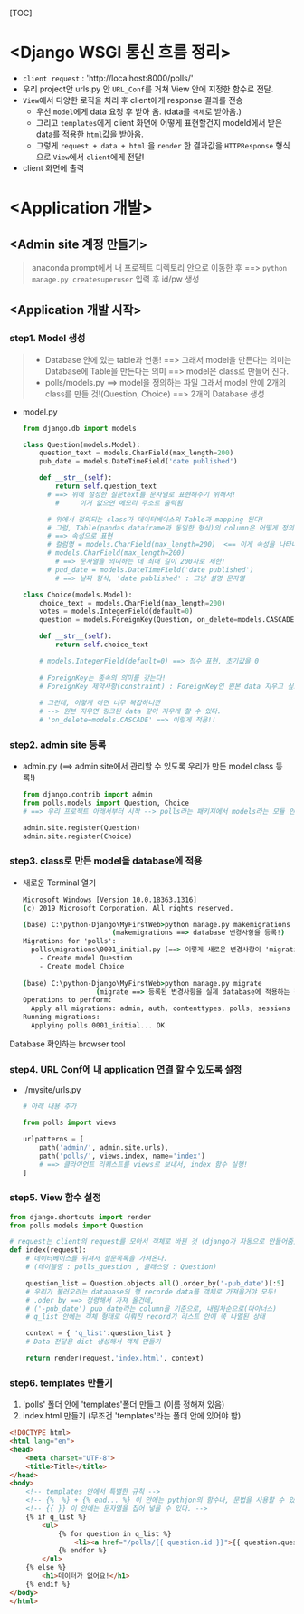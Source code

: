 [TOC]

# <Django WSGI 통신 흐름 정리>



* `client request` : 'http://localhost:8000/polls/'
* 우리 project안 urls.py 안 `URL_Conf`를 거쳐 View 안에 지정한 함수로 전달.
* `View`에서 다양한 로직을 처리 후 client에게 response 결과를 전송
  * 우선 `model`에게 data 요청 후 받아 옴. (data를 `객체`로 받아옴.)
  * 그리고 `templates`에게 client 화면에 어떻게 표현할건지 modeld에서 받은 data를 적용한 `html`값을 받아옴.
  * 그렇게 `request + data + html` 을 `render` 한 결과값을 `HTTPResponse` 형식으로 `View`에서  `client`에게 전달!
* client 화면에 출력



# <Application 개발>



## <Admin site 계정 만들기>

> anaconda prompt에서 내 프로젝트 디렉토리 안으로 이동한 후 
> ==> `python manage.py createsuperuser` 입력 후 id/pw 생성



## <Application 개발 시작>

### step1. Model 생성

> * Database 안에 있는 table과 연동! ==> 그래서 model을 만든다는 의미는 Database에 Table을 만든다는 의미 ==> model은 class로 만들어 진다.
> * polls/models.py ==> model을 정의하는 파일
>   그래서 model 안에 2개의 class를 만들 것!(Question, Choice) ==> 2개의 Database 생성

* model.py

  ```python
  from django.db import models
  
  class Question(models.Model):
      question_text = models.CharField(max_length=200)
      pub_date = models.DateTimeField('date published')
  
      def __str__(self):
          return self.question_text  
      	# ==> 위에 설정한 질문text를 문자열로 표현해주기 위해서!
          #     이거 없으면 메모리 주소로 출력됨
  
      	# 위에서 정의되는 class가 데이터베이스의 Table과 mapping 된다!
      	# 그럼, Table(pandas dataframe과 동일한 형식)의 column은 어떻게 정의? 
  		# ==> 속성으로 표현
      	# 컬럼명 = models.CharField(max_length=200)  <== 이게 속성을 나타내는거지
      	# models.CharField(max_length=200) 
          #	==> 문자열을 의미하는 데 최대 길이 200자로 제한!
      	# pud_date = models.DateTimeField('date published') 
          # ==> 날짜 형식, 'date published' : 그냥 설명 문자열
  
  class Choice(models.Model):
      choice_text = models.CharField(max_length=200)
      votes = models.IntegerField(default=0)
      question = models.ForeignKey(Question, on_delete=models.CASCADE)
  
      def __str__(self):
          return self.choice_text
  
      # models.IntegerField(default=0) ==> 정수 표현, 초기값을 0
      
      # ForeignKey는 종속의 의미를 갖는다!
      # ForeignKey 제약사항(constraint) : ForeignKey인 원본 data 지우고 싶으면 먼저 ForeignKey와 연결된 table에서 관련 자료 지워야 한다.
      
      # 그런데, 이렇게 하면 너무 복잡하니깐 
      #	--> 원본 지우면 링크된 data 같이 지우게 할 수 있다.
      # 'on_delete=models.CASCADE' ==> 이렇게 적용!!
  ```



### step2. admin site 등록

* admin.py (==> admin site에서 관리할 수 있도록 우리가 만든 model class 등록!)

  ```python
  from django.contrib import admin
  from polls.models import Question, Choice  
  # ==> 우리 프로젝트 아래서부터 시작 --> polls라는 패키지에서 models라는 모듈 안에 저 class들 사용할거야
  
  admin.site.register(Question)
  admin.site.register(Choice)
  ```



### step3. class로 만든 model을 database에 적용

* 새로운 Terminal 열기

  ```cmd
  Microsoft Windows [Version 10.0.18363.1316]
  (c) 2019 Microsoft Corporation. All rights reserved.
  
  (base) C:\python-Django\MyFirstWeb>python manage.py makemigrations 
  						(makemigrations ==> database 변경사항을 등록!)
  Migrations for 'polls':
    polls\migrations\0001_initial.py (==> 이렇게 새로운 변경사항이 'migrations'에 만들어진다.)
      - Create model Question
      - Create model Choice
      
  (base) C:\python-Django\MyFirstWeb>python manage.py migrate
  					(migrate ==> 등록된 변경사항을 실제 database에 적용하는 작업)
  Operations to perform:
    Apply all migrations: admin, auth, contenttypes, polls, sessions
  Running migrations:
    Applying polls.0001_initial... OK
  
  ```

  

Database 확인하는 browser tool



### step4. URL Conf에 내 application 연결 할 수 있도록 설정

* ./mysite/urls.py

  ```python
  # 아래 내용 추가
  
  from polls import views
  
  urlpatterns = [
      path('admin/', admin.site.urls),
      path('polls/', views.index, name='index')
      # ==> 클라이언트 리퀘스트를 views로 보내서, index 함수 실행!
  ]
  ```



### step5. View 함수 설정

```python
from django.shortcuts import render
from polls.models import Question

# request는 client의 request를 모아서 객체로 바뀐 것 (django가 자동으로 만들어줌)
def index(request):
    # 데이터베이스를 뒤져서 설문목록을 가져온다.
    # (테이블명 : polls_question , 클래스명 : Question)

    question_list = Question.objects.all().order_by('-pub_date')[:5]
    # 우리가 불러오려는 database의 행 recorde data를 객체로 가져올거야 모두!
    # .oder_by ==> 정령해서 가져 올건데,
    # ('-pub_date') pub_date라는 column을 기준으로, 내림차순으로(마이너스)
    # q_list 안에는 객체 형태로 이뤄진 record가 리스트 안에 쭉 나열된 상태

    context = { 'q_list':question_list }
    # Data 전달용 dict 생성해서 객체 만들기

    return render(request,'index.html', context)
```



### step6. templates 만들기 

1. 'polls' 폴더 안에 'templates'폴더 만들고 (이름 정해져 있음)
2. index.html 만들기 (무조건 'templates'라는 폴더 안에 있어야 함)

```html
<!DOCTYPE html>
<html lang="en">
<head>
    <meta charset="UTF-8">
    <title>Title</title>
</head>
<body>
    <!-- templates 안에서 특별한 규칙 -->
    <!-- {%  %} + {% end... %} 이 안에는 pythjon의 함수나, 문법을 사용할 수 있다.  -->
    <!-- {{ }} 이 안에는 문자열을 집어 넣을 수 있다. -->
    {% if q_list %}
        <ul>
            {% for question in q_list %}
                <li><a href="/polls/{{ question.id }}">{{ question.question_text }} </a>></li>
            {% endfor %}
        </ul>
    {% else %}
        <h1>데이터가 없어요!</h1>
    {% endif %}
</body>
</html>
```

